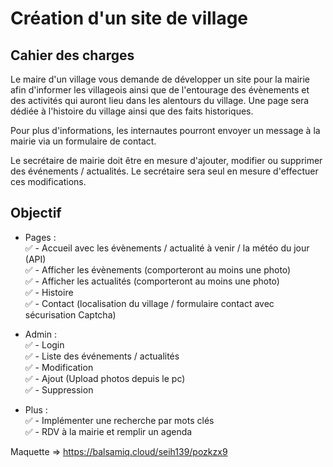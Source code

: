 # Création d'un site de village

## Cahier des charges

Le maire d'un village vous demande de développer un site pour la mairie afin d'informer les villageois ainsi que de l'entourage des évènements et des activités qui auront lieu dans les alentours du village. Une page sera dédiée à l'histoire du village ainsi que des faits historiques.

Pour plus d'informations, les internautes pourront envoyer un message à la mairie via un formulaire de contact.

Le secrétaire de mairie doit être en mesure d'ajouter, modifier ou supprimer des événements / actualités. Le secrétaire sera seul en mesure d'effectuer ces modifications.

## Objectif 

- Pages :  
   :white_check_mark: - Accueil avec les évènements / actualité à venir / la météo du jour (API)  
   :white_check_mark: - Afficher les évènements (comporteront au moins une photo)  
   :white_check_mark: - Afficher les actualités (comporteront au moins une photo)  
   :white_check_mark: - Histoire  
   :white_check_mark: - Contact (localisation du village / formulaire contact avec sécurisation Captcha)  

- Admin :  
   :white_check_mark: - Login  
   :white_check_mark: - Liste des événements / actualités  
   :white_check_mark: - Modification  
   :white_check_mark: - Ajout (Upload photos depuis le pc)  
   :white_check_mark: - Suppression  

- Plus :  
   :white_check_mark: - Implémenter une recherche par mots clés  
   :white_check_mark: - RDV à la mairie et remplir un agenda  

Maquette => https://balsamiq.cloud/seih139/pozkzx9